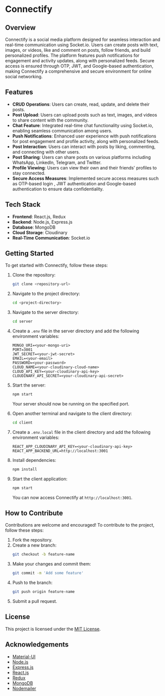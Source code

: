 # Connectify

## Overview

Connectify is a social media platform designed for seamless interaction and real-time communication using Socket.io. Users can create posts with text, images, or videos, like and comment on posts, follow friends, and build personalized profiles. The platform features push notifications for engagement and activity updates, along with personalized feeds. Secure access is ensured through OTP, JWT, and Google-based authentication, making Connectify a comprehensive and secure environment for online social networking.

## Features

- **CRUD Operations**: Users can create, read, update, and delete their posts.
- **Post Upload**: Users can upload posts such as text, images, and videos to share content with the community.
- **Chat Feature**: Integrated real-time chat functionality using Socket.io, enabling seamless communication among users.
- **Push Notifications**: Enhanced user experience with push notifications for post engagement and profile activity, along with personalized feeds.
- **Post Interaction**: Users can interact with posts by liking, commenting, and connecting with other users.
- **Post Sharing**: Users can share posts on various platforms including WhatsApp, LinkedIn, Telegram, and Twitter.
- **Profile Viewing**: Users can view their own and their friends' profiles to stay connected.
- **Secure Access Measures**: Implemented secure access measures such as OTP-based login , JWT authentication and Google-based authentication to ensure data confidentiality.


## Tech Stack

- **Frontend**: React.js, Redux
- **Backend**: Node.js, Express.js
- **Database**: MongoDB
- **Cloud Storage**: Cloudinary
- **Real-Time Communication**: Socket.io

## Getting Started

To get started with Connectify, follow these steps:

1. Clone the repository:
    ```sh
    git clone <repository-url>
    ```
2. Navigate to the project directory:
    ```sh
    cd <project-directory>
    ```
3. Navigate to the server directory:
    ```sh
    cd server
    ```
4. Create a `.env` file in the server directory and add the following environment variables:
    ```plaintext
    MONGO_URI=<your-mongo-uri>
    PORT=3001
    JWT_SECRET=<your-jwt-secret>
    EMAIL=<your-email>
    PASSWORD=<your-password>
    CLOUD_NAME=<your-cloudinary-cloud-name>
    CLOUD_API_KEY=<your-cloudinary-api-key>
    CLOUDINARY_API_SECRET=<your-cloudinary-api-secret>
    ```
5. Start the server:
    ```sh
    npm start
    ```
    Your server should now be running on the specified port.

6. Open another terminal and navigate to the client directory:
    ```sh
    cd client
    ```
7. Create a `.env.local` file in the client directory and add the following environment variables:
    ```plaintext
    REACT_APP_CLOUDINARY_API_KEY=<your-cloudinary-api-key>
    REACT_APP_BACKEND_URL=http://localhost:3001
    ```
8. Install dependencies:
    ```sh
    npm install
    ```
9. Start the client application:
    ```sh
    npm start
    ```
    You can now access Connectify at `http://localhost:3001`.

## How to Contribute

Contributions are welcome and encouraged! To contribute to the project, follow these steps:

1. Fork the repository.
2. Create a new branch:
    ```sh
    git checkout -b feature-name
    ```
3. Make your changes and commit them:
    ```sh
    git commit -m 'Add some feature'
    ```
4. Push to the branch:
    ```sh
    git push origin feature-name
    ```
5. Submit a pull request.

## License

This project is licensed under the [MIT License](LICENSE).

## Acknowledgements

- [Material-UI](https://material-ui.com/)
- [Node.js](https://nodejs.org/)
- [Express.js](https://expressjs.com/)
- [React.js](https://reactjs.org/)
- [Redux](https://redux.js.org/)
- [MongoDB](https://www.mongodb.com/)
- [Nodemailer](https://nodemailer.com/)

